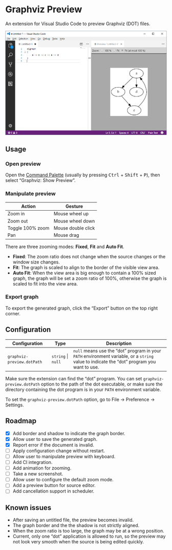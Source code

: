 # Graphviz Preview

An extension for Visual Studio Code to preview Graphviz (DOT) files.

![Graphviz Preview screenshot](screenshot.png)

## Usage

### Open preview

Open the [Command Palette](https://code.visualstudio.com/docs/getstarted/userinterface#_command-palette) (usually by
pressing <kbd>Ctrl</kbd> + <kbd>Shift</kbd> + <kbd>P</kbd>), then select “Graphviz: Show Preview”.

### Manipulate preview

| Action           | Gesture            |
| ---------------- | ------------------ |
| Zoom in          | Mouse wheel up     |
| Zoom out         | Mouse wheel down   |
| Toggle 100% zoom | Mouse double click |
| Pan              | Mouse drag         |

There are three zooming modes: **Fixed**, **Fit** and **Auto Fit**.

- **Fixed**: The zoom ratio does not change when the source changes or the window size changes.
- **Fit**: The graph is scaled to align to the border of the visible view area.
- **Auto Fit**: When the view area is big enough to contain a 100% sized graph, the graph will be set a zoom ratio of
  100%, otherwise the graph is scaled to fit into the view area.

### Export graph

To export the generated graph, click the “Export” button on the top right corner.

## Configuration

| Configuration              | Type               | Description                                                                                                                                |
| -------------------------- | ------------------ | ------------------------------------------------------------------------------------------------------------------------------------------ |
| `graphviz-preview.dotPath` | `string` \| `null` | `null` means use the “dot” program in your `PATH` environment variable, or a `string` value to indicate the “dot” program you want to use. |

Make sure the extension can find the “dot” program. You can set `graphviz-preview.dotPath` option to the path of the dot
executable, or make sure the directory containing the dot program is in your `PATH` environment variable.

To set the `graphviz-preview.dotPath` option, go to File → Preference → Settings.

## Roadmap

- [x] Add border and shadow to indicate the graph border.
- [x] Allow user to save the generated graph.
- [x] Report error if the document is invalid.
- [ ] Apply configuration change without restart.
- [ ] Allow user to manipulate preview with keyboard.
- [ ] Add CI integration.
- [ ] Add animation for zooming.
- [ ] Take a new screenshot.
- [ ] Allow user to configure the default zoom mode.
- [ ] Add a preview button for source editor.
- [ ] Add cancellation support in scheduler.

## Known issues

- After saving an untitled file, the preview becomes invalid.
- The graph border and the the shadow is not strictly aligned.
- When the zoom ratio is too large, the graph may be at a wrong position.
- Current, only one “dot” application is allowed to run, so the preview may not look very smooth when the source is
  being edited quickly.
